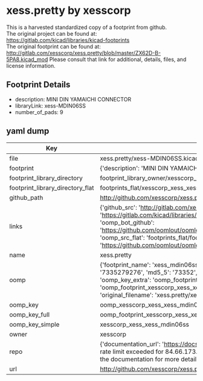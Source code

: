 # xess.pretty by xesscorp  
This is a harvested standardized copy of a footprint from github.  
The original project can be found at:  
https://gitlab.com/kicad/libraries/kicad-footprints  
The original footprint can be found at:
http://gitlab.com/xesscorp/xess.pretty/blob/master/ZX62D-B-5PA8.kicad_mod
Please consult that link for additional, details, files, and license information.  
## Footprint Details
* description: MINI DIN YAMAICHI CONNECTOR  
* libraryLink: xess-MDIN06SS  
* number_of_pads: 9  
## yaml dump  
| Key | Value |  
| --- | --- |  
| file | xess.pretty/xess-MDIN06SS.kicad_mod |  
| footprint | {'description': 'MINI DIN YAMAICHI CONNECTOR', 'libraryLink': 'xess-MDIN06SS', 'number_of_pads': 9} |  
| footprint_library_directory | footprint_library_owner/xesscorp_xess.pretty |  
| footprint_library_directory_flat | footprints_flat/xesscorp_xess_xess_mdin06ss/working |  
| github_path | http://github.com/xesscorp/xess.pretty/blob/master/xess-MDIN06SS.kicad_mod |  
| links | {'github_src': 'http://gitlab.com/xesscorp/xess.pretty/blob/master/ZX62D-B-5PA8.kicad_mod', 'github_src_repo': 'https://gitlab.com/kicad/libraries/kicad-footprints', 'oomp_bot': 'footprints/xesscorp_xess_xess_mdin06ss/working', 'oomp_bot_github': 'https://github.com/oomlout/oomlout_oomp_footprint_bot/tree/main/footprints/xesscorp_xess_xess_mdin06ss/working', 'oomp_src_flat': 'footprints_flat/footprints_flat/xesscorp_xess_xess_mdin06ss/working', 'oomp_src_flat_github': 'https://github.com/oomlout/oomlout_oomp_footprint_src/tree/main/footprints_flat/xesscorp_xess_xess_mdin06ss/working'} |  
| name | xess.pretty |  
| oomp | {'footprint_name': 'xess_mdin06ss', 'library_name': 'xess', 'md5': '733527927610840f10d1c5cd142c110f', 'md5_10': '7335279276', 'md5_5': '73352', 'md5_6': '733527', 'oomp_key': 'oomp_xesscorp_xess_xess_mdin06ss', 'oomp_key_extra': 'oomp_footprint_xesscorp_xess_xess_mdin06ss', 'oomp_key_full': 'oomp_footprint_xesscorp_xess_xess_mdin06ss_733527', 'oomp_key_simple': 'xesscorp_xess_xess_mdin06ss', 'original_filename': 'xess.pretty/xess-MDIN06SS.kicad_mod', 'owner_name': 'xesscorp'} |  
| oomp_key | oomp_xesscorp_xess_xess_mdin06ss |  
| oomp_key_full | oomp_footprint_xesscorp_xess_xess_mdin06ss |  
| oomp_key_simple | xesscorp_xess_xess_mdin06ss |  
| owner | xesscorp |  
| repo | {'documentation_url': 'https://docs.github.com/rest/overview/resources-in-the-rest-api#rate-limiting', 'message': "API rate limit exceeded for 84.66.173.59. (But here's the good news: Authenticated requests get a higher rate limit. Check out the documentation for more details.)"} |  
| url | http://github.com/xesscorp/xess.pretty |  

